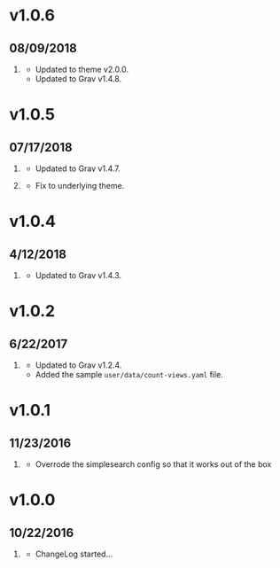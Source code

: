 # v1.0.6
## 08/09/2018

1. [](#updated)
    * Updated to theme v2.0.0.
    * Updated to Grav v1.4.8.

# v1.0.5
## 07/17/2018

1. [](#new)
    * Updated to Grav v1.4.7.

1. [](#bugfix)
    * Fix to underlying theme.

# v1.0.4
## 4/12/2018

1. [](#new)
    * Updated to Grav v1.4.3.

# v1.0.2
##  6/22/2017

1. [](#new)
    * Updated to Grav v1.2.4.
    * Added the sample `user/data/count-views.yaml` file.

# v1.0.1
##  11/23/2016

1. [](#bugfix)
    * Overrode the simplesearch config so that it works out of the box

# v1.0.0
##  10/22/2016

1. [](#new)
    * ChangeLog started...
